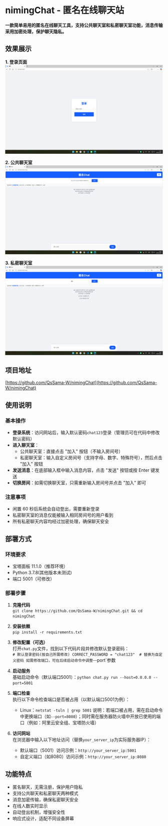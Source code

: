 # nimingChat - 匿名在线聊天站
**一款简单易用的匿名在线聊天工具，支持公共聊天室和私密聊天室功能，消息传输采用加密处理，保护聊天隐私。**

## 效果展示
**1. 登录页面**  
   ![登录页面](https://github.com/QsSama-W/nimingChat/blob/main/login.png)

**2. 公共聊天室**  
   ![公共聊天室](https://github.com/QsSama-W/nimingChat/blob/main/chat1.png)

**3. 私密聊天室**  
   ![私密聊天室](https://github.com/QsSama-W/nimingChat/blob/main/chat2.png)

## 项目地址
[https://github.com/QsSama-W/nimingChat](https://github.com/QsSama-W/nimingChat)

## 使用说明
### 基本操作
- **登录系统**：访问网站后，输入默认密码`chat123`登录（管理员可在代码中修改默认密码）
- **进入聊天室**：
  - 公共聊天室：直接点击 "加入" 按钮（不输入房间号）
  - 私密聊天室：输入自定义房间号（支持字母、数字、特殊符号），然后点击 "加入" 按钮
- **发送消息**：在底部输入框中输入消息内容，点击 "发送" 按钮或按 Enter 键发送
- **切换房间**：如需切换聊天室，只需重新输入房间号并点击 "加入" 即可

### 注意事项
- 闲置 60 秒后系统会自动登出，需要重新登录
- 私密聊天室的消息仅能被输入相同房间号的用户看到
- 所有私密聊天内容均经过加密处理，确保聊天安全

## 部署方式
### 环境要求
- 宝塔面板 11.1.0（推荐环境）
- Python 3.7.8(其他版本未测试)
- 端口 5001（可修改）

### 部署步骤
1. **克隆代码**  
   `git clone https://github.com/QsSama-W/nimingChat.git && cd nimingChat`

2. **安装依赖**  
   `pip install -r requirements.txt`

3. **修改配置（可选）**  
   打开`chat.py`文件，找到以下代码片段并修改默认登录密码：  
   `# 默认登录密码(按自己所需修改) CORRECT_PASSWORD = "chat123"  # 替换为自定义密码
   如需修改端口，可在后续启动命令中调整`--port`参数

4. **启动服务**  
   基础启动命令（默认端口5001）：`python chat.py run --host=0.0.0.0 --port=5001`

5. **端口检查**  
   执行以下命令检查端口是否被占用（以默认端口5001为例）：  
   - Linux：`netstat -tuln | grep 5001`
   说明：若端口被占用，需在启动命令中更换端口（如`--port=8080`）；同时需在服务器防火墙中开放已使用的端口（例如：阿里云安全组、宝塔防火墙）

6. **访问网站**  
   在浏览器中输入以下地址访问（替换`your_server_ip`为实际服务器IP）：  
   - 默认端口（5001）访问示例：`http://your_server_ip:5001`  
   - 自定义端口（如8080）访问示例：`http://your_server_ip:8080`

## 功能特点
- 匿名聊天，无需注册，保护用户隐私
- 支持公共聊天和私密聊天两种模式
- 消息加密传输，确保私密聊天安全
- 在线人数实时显示
- 自动登出机制，增强安全性
- 响应式设计，适配不同设备屏幕
